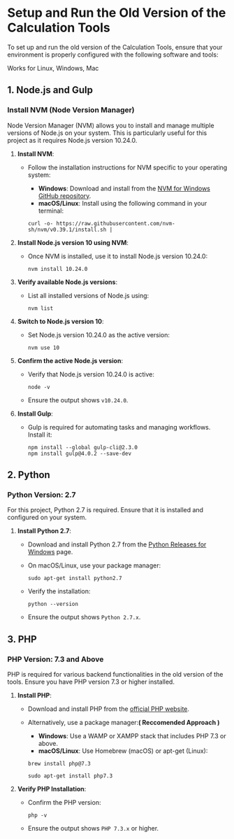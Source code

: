 # Setup and Run the Old Version of the Calculation Tools

To set up and run the old version of the Calculation Tools, ensure that your environment is properly configured with the following software and tools:

Works for Linux, Windows, Mac

## 1. Node.js and Gulp

### Install NVM (Node Version Manager)

Node Version Manager (NVM) allows you to install and manage multiple versions of Node.js on your system. This is particularly useful for this project as it requires Node.js version 10.24.0.

1. **Install NVM**:

   * Follow the installation instructions for NVM specific to your operating system:

     * **Windows**: Download and install from the [NVM for Windows GitHub repository](https://github.com/coreybutler/nvm-windows).
     * **macOS/Linux**: Install using the following command in your terminal:

     ```
     curl -o- https://raw.githubusercontent.com/nvm-sh/nvm/v0.39.1/install.sh |  
     ```
2. **Install Node.js version 10 using NVM**:

   * Once NVM is installed, use it to install Node.js version 10.24.0:

     ```
     nvm install 10.24.0
     ```
3. **Verify available Node.js versions**:

   * List all installed versions of Node.js using:

     ```
     nvm list
     ```
4. **Switch to Node.js version 10**:

   * Set Node.js version 10.24.0 as the active version:

     ```
     nvm use 10
     ```
5. **Confirm the active Node.js version**:

   * Verify that Node.js version 10.24.0 is active:

     ```
     node -v
     ```
   * Ensure the output shows `v10.24.0`.
6. **Install Gulp**:

   * Gulp is required for automating tasks and managing workflows. Install it:

     ```
     npm install --global gulp-cli@2.3.0
     npm install gulp@4.0.2 --save-dev
     ```

## 2. Python

### Python Version: 2.7

For this project, Python 2.7 is required. Ensure that it is installed and configured on your system.

1. **Install Python 2.7**:

   * Download and install Python 2.7 from the [Python Releases for Windows](https://www.python.org/downloads/release/python-2718/) page.
   * On macOS/Linux, use your package manager:

     ```
     sudo apt-get install python2.7
     ```
   * Verify the installation:

     ```
     python --version
     ```
   * Ensure the output shows `Python 2.7.x`.

## 3. PHP

### PHP Version: 7.3 and Above

PHP is required for various backend functionalities in the old version of the tools. Ensure you have PHP version 7.3 or higher installed.

1. **Install PHP**:

   * Download and install PHP from the [official PHP website](https://www.php.net/downloads).
   * Alternatively, use a package manager:**( Reccomended Approach )**

     * **Windows**: Use a WAMP or XAMPP stack that includes PHP 7.3 or above.
     * **macOS/Linux**: Use Homebrew (macOS) or apt-get (Linux):

     ```
     brew install php@7.3
     ```
     ```
     sudo apt-get install php7.3
     ```
2. **Verify PHP Installation**:

   * Confirm the PHP version:

     ```
     php -v
     ```
   * Ensure the output shows `PHP 7.3.x` or higher.
